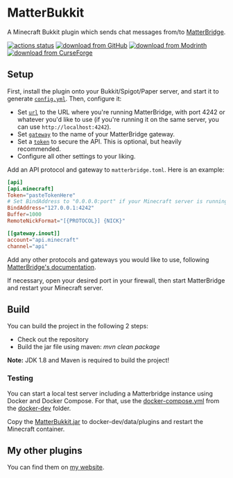 # MatterBukkit

A Minecraft Bukkit plugin which sends chat messages from/to [MatterBridge](https://github.com/42wim/matterbridge).

[![actions status](https://github.com/Programie/MatterBukkit/actions/workflows/build.yml/badge.svg)](https://github.com/Programie/MatterBukkit/actions/workflows/build.yml)
[![download from GitHub](https://img.shields.io/badge/download-Releases-blue?logo=github)](https://github.com/Programie/MatterBukkit/releases/latest)
[![download from Modrinth](https://img.shields.io/badge/download-Modrinth-blue?logo=modrinth)](https://modrinth.com/mod/matterbukkit)
[![download from CurseForge](https://img.shields.io/badge/download-CurseForge-blue?logo=curseforge)](https://www.curseforge.com/minecraft/bukkit-plugins/matterbukkit)

## Setup

First, install the plugin onto your Bukkit/Spigot/Paper server, and start it to generate [`config.yml`](https://gitlab.com/Programie/MatterBukkit/-/blob/master/src/main/resources/config.yml). Then, configure it:

- Set [`url`](src/main/resources/config.yml#L3) to the URL where you're running MatterBridge, with port 4242 or whatever you'd like to use (if you're running it on the same server, you can use `http://localhost:4242`).
- Set [`gateway`](src/main/resources/config.yml#L6) to the name of your MatterBridge gateway.
- Set a [`token`](src/main/resources/config.yml#L9) to secure the API. This is optional, but heavily recommended.
- Configure all other settings to your liking.

Add an API protocol and gateway to `matterbridge.toml`. Here is an example:

```toml
[api]
[api.minecraft]
Token="pasteTokenHere"
# Set BindAddress to "0.0.0.0:port" if your Minecraft server is running on a different server, and you're not using a reverse proxy
BindAddress="127.0.0.1:4242"
Buffer=1000
RemoteNickFormat="[{PROTOCOL}] {NICK}"

[[gateway.inout]]
account="api.minecraft"
channel="api"
```

Add any other protocols and gateways you would like to use, following [MatterBridge's documentation](https://github.com/42wim/matterbridge/wiki/How-to-create-your-config).

If necessary, open your desired port in your firewall, then start MatterBridge and restart your Minecraft server.

## Build

You can build the project in the following 2 steps:

 * Check out the repository
 * Build the jar file using maven: *mvn clean package*

**Note:** JDK 1.8 and Maven is required to build the project!

### Testing

You can start a local test server including a Matterbridge instance using Docker and Docker Compose. For that, use the [docker-compose.yml](docker-dev/docker-compose.yml) from the [docker-dev](docker-dev) folder.

Copy the [MatterBukkit.jar](target/MatterBukkit.jar) to docker-dev/data/plugins and restart the Minecraft container.

## My other plugins

You can find them on [my website](https://selfcoders.com/projects/minecraft-plugins).
